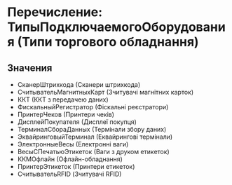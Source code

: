 ﻿# Перечисление: ТипыПодключаемогоОборудования (Типи торгового обладнання)

## Значения

- СканерШтрихкода (Сканери штрихкода)
- СчитывательМагнитныхКарт (Зчитувачі магнітних карток)
- ККТ (ККТ з передачею даних)
- ФискальныйРегистратор (Фіскальні реєстратори)
- ПринтерЧеков (Принтери чеків)
- ДисплейПокупателя (Дисплеї покупця)
- ТерминалСбораДанных (Термінали збору даних)
- ЭквайринговыйТерминал (Еквайрингові термінали)
- ЭлектронныеВесы (Електронні ваги)
- ВесыСПечатьюЭтикеток (Ваги з друком етикеток)
- ККМОфлайн (Офлайн-обладнання)
- ПринтерЭтикеток (Принтери етикеток)
- СчитывательRFID (Зчитувачі RFID)

